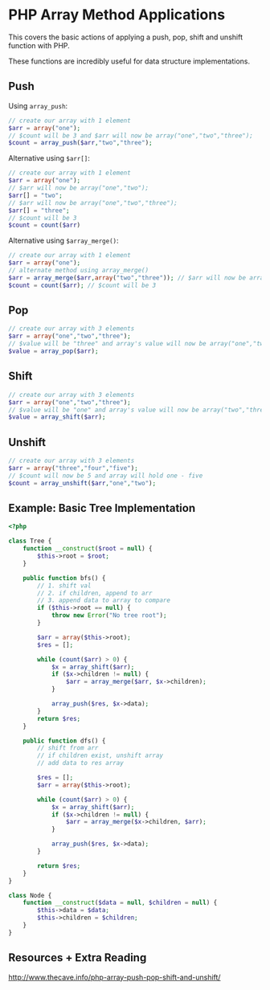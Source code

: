 # PHP Array Method Applications

This covers the basic actions of applying a push, pop, shift and unshift function with PHP.

These functions are incredibly useful for data structure implementations.

## Push

Using `array_push`:

```php
// create our array with 1 element
$arr = array("one");
// $count will be 3 and $arr will now be array("one","two","three");
$count = array_push($arr,"two","three");
```

Alternative using `$arr[]`:

```php
// create our array with 1 element
$arr = array("one");
// $arr will now be array("one","two");
$arr[] = "two";
// $arr will now be array("one","two","three");
$arr[] = "three";
// $count will be 3
$count = count($arr)
```

Alternative using `$array_merge()`:

```php
// create our array with 1 element
$arr = array("one");
// alternate method using array_merge()
$arr = array_merge($arr,array("two","three")); // $arr will now be array("one","two","three");
$count = count($arr); // $count will be 3
```

## Pop

```php
// create our array with 3 elements
$arr = array("one","two","three");
// $value will be "three" and array's value will now be array("one","two");
$value = array_pop($arr);
```

## Shift

```php
// create our array with 3 elements
$arr = array("one","two","three");
// $value will be "one" and array's value will now be array("two","three");
$value = array_shift($arr);
```

## Unshift

```php
// create our array with 3 elements
$arr = array("three","four","five");
// $count will now be 5 and array will hold one - five
$count = array_unshift($arr,"one","two");
```

## Example: Basic Tree Implementation

```php
<?php

class Tree {
    function __construct($root = null) {
        $this->root = $root;
    }

    public function bfs() {
        // 1. shift val
        // 2. if children, append to arr
        // 3. append data to array to compare
        if ($this->root == null) {
            throw new Error("No tree root");
        }

        $arr = array($this->root);
        $res = [];

        while (count($arr) > 0) {
            $x = array_shift($arr);
            if ($x->children != null) {
                $arr = array_merge($arr, $x->children);
            }

            array_push($res, $x->data);
        }
        return $res;
    }

    public function dfs() {
        // shift from arr
        // if children exist, unshift array
        // add data to res array

        $res = [];
        $arr = array($this->root);

        while (count($arr) > 0) {
            $x = array_shift($arr);
            if ($x->children != null) {
                $arr = array_merge($x->children, $arr);
            }

            array_push($res, $x->data);
        }

        return $res;
    }
}

class Node {
    function __construct($data = null, $children = null) {
        $this->data = $data;
        $this->children = $children;
    }
}
```

## Resources + Extra Reading

http://www.thecave.info/php-array-push-pop-shift-and-unshift/
